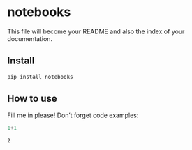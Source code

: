 # notebooks

<!-- WARNING: THIS FILE WAS AUTOGENERATED! DO NOT EDIT! -->

This file will become your README and also the index of your
documentation.

## Install

``` sh
pip install notebooks
```

## How to use

Fill me in please! Don’t forget code examples:

``` python
1+1
```

    2
